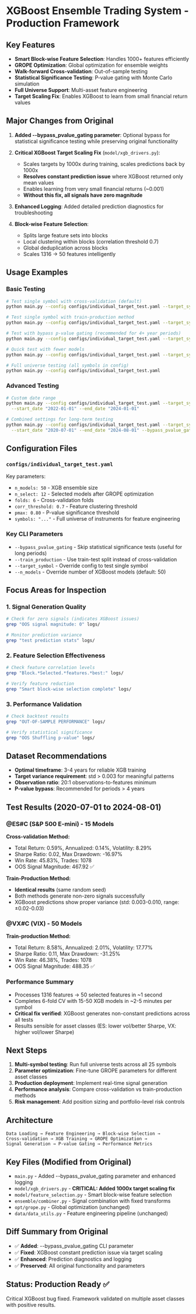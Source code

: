 # XGBoost Ensemble Trading System - Production Framework

## Key Features

- **Smart Block-wise Feature Selection**: Handles 1000+ features efficiently
- **GROPE Optimization**: Global optimization for ensemble weights
- **Walk-forward Cross-validation**: Out-of-sample testing
- **Statistical Significance Testing**: P-value gating with Monte Carlo simulation
- **Full Universe Support**: Multi-asset feature engineering
- **Target Scaling Fix**: Enables XGBoost to learn from small financial return values

## Major Changes from Original

1. **Added --bypass_pvalue_gating parameter**: Optional bypass for statistical significance testing while preserving original functionality
2. **Critical XGBoost Target Scaling Fix** (`model/xgb_drivers.py`):

   - Scales targets by 1000x during training, scales predictions back by 1000x
   - **Resolves constant prediction issue** where XGBoost returned only mean values
   - Enables learning from very small financial returns (~0.001)
   - **Without this fix, all signals have zero magnitude**
3. **Enhanced Logging**: Added detailed prediction diagnostics for troubleshooting
4. **Block-wise Feature Selection**:

   - Splits large feature sets into blocks
   - Local clustering within blocks (correlation threshold 0.7)
   - Global deduplication across blocks
   - Scales 1316 → 50 features intelligently

## Usage Examples

### Basic Testing

```bash
# Test single symbol with cross-validation (default)
python main.py --config configs/individual_target_test.yaml --target_symbol "@ES#C"

# Test single symbol with train-production method
python main.py --config configs/individual_target_test.yaml --target_symbol "@ES#C" --train_production

# Test with bypass p-value gating (recommended for 4+ year periods)
python main.py --config configs/individual_target_test.yaml --target_symbol "@ES#C" --bypass_pvalue_gating

# Quick test with fewer models
python main.py --config configs/individual_target_test.yaml --target_symbol "@ES#C" --n_models 10

# Full universe testing (all symbols in config)
python main.py --config configs/individual_target_test.yaml
```

### Advanced Testing

```bash
# Custom date range
python main.py --config configs/individual_target_test.yaml --target_symbol "@VX#C" \
  --start_date "2022-01-01" --end_date "2024-01-01"

# Combined settings for long-term testing
python main.py --config configs/individual_target_test.yaml --target_symbol "@TY#C" \
  --start_date "2020-07-01" --end_date "2024-08-01" --bypass_pvalue_gating --train_production
```

## Configuration Files

### `configs/individual_target_test.yaml`

Key parameters:

- `n_models: 50` - XGB ensemble size
- `n_select: 12` - Selected models after GROPE optimization
- `folds: 6` - Cross-validation folds
- `corr_threshold: 0.7` - Feature clustering threshold
- `pmax: 0.80` - P-value significance threshold
- `symbols: "..."` - Full universe of instruments for feature engineering

### Key CLI Parameters

- `--bypass_pvalue_gating` - Skip statistical significance tests (useful for long periods)
- `--train_production` - Use train-test split instead of cross-validation
- `--target_symbol` - Override config to test single symbol
- `--n_models` - Override number of XGBoost models (default: 50)

## Focus Areas for Inspection

### 1. Signal Generation Quality

```bash
# Check for zero signals (indicates XGBoost issues)
grep "OOS signal magnitude: 0" logs/

# Monitor prediction variance
grep "test prediction stats" logs/
```

### 2. Feature Selection Effectiveness

```bash
# Check feature correlation levels
grep "Block.*Selected.*features.*best:" logs/

# Verify feature reduction
grep "Smart block-wise selection complete" logs/
```

### 3. Performance Validation

```bash
# Check backtest results
grep "OUT-OF-SAMPLE PERFORMANCE" logs/

# Verify statistical significance
grep "OOS Shuffling p-value" logs/
```

## Dataset Recommendations

- **Optimal timeframe**: 3-4 years for reliable XGB training
- **Target variance requirement**: std > 0.003 for meaningful patterns
- **Observation ratio**: 20:1 observations-to-features minimum
- **P-value bypass**: Recommended for periods > 4 years

## Test Results (2020-07-01 to 2024-08-01)

### @ES#C (S&P 500 E-mini) - 15 Models
**Cross-validation Method:**
- Total Return: 0.59%, Annualized: 0.14%, Volatility: 8.29%
- Sharpe Ratio: 0.02, Max Drawdown: -16.97%
- Win Rate: 45.83%, Trades: 1078
- OOS Signal Magnitude: 467.92 ✅

**Train-Production Method:**
- **Identical results** (same random seed)
- Both methods generate non-zero signals successfully
- XGBoost predictions show proper variance (std: 0.003-0.010, range: ±0.02-0.03)

### @VX#C (VIX) - 50 Models  
**Train-production Method:**
- Total Return: 8.58%, Annualized: 2.01%, Volatility: 17.77%
- Sharpe Ratio: 0.11, Max Drawdown: -31.25%
- Win Rate: 46.38%, Trades: 1078
- OOS Signal Magnitude: 488.35 ✅

### Performance Summary
- Processes 1316 features → 50 selected features in ~1 second
- Completes 6-fold CV with 15-50 XGB models in ~2-5 minutes per symbol
- **Critical fix verified**: XGBoost generates non-constant predictions across all tests
- Results sensible for asset classes (ES: lower vol/better Sharpe, VX: higher vol/lower Sharpe)

## Next Steps

1. **Multi-symbol testing**: Run full universe tests across all 25 symbols
2. **Parameter optimization**: Fine-tune GROPE parameters for different asset classes
3. **Production deployment**: Implement real-time signal generation
4. **Performance analysis**: Compare cross-validation vs train-production methods
5. **Risk management**: Add position sizing and portfolio-level risk controls

## Architecture

```
Data Loading → Feature Engineering → Block-wise Selection → 
Cross-validation → XGB Training → GROPE Optimization → 
Signal Generation → P-value Gating → Performance Metrics
```

## Key Files (Modified from Original)

- `main.py` - Added --bypass_pvalue_gating parameter and enhanced logging
- `model/xgb_drivers.py` - **CRITICAL: Added 1000x target scaling fix**
- `model/feature_selection.py` - Smart block-wise feature selection
- `ensemble/combiner.py` - Signal combination with fixed transforms
- `opt/grope.py` - Global optimization (unchanged)
- `data/data_utils.py` - Feature engineering pipeline (unchanged)

## Diff Summary from Original

- ✅ **Added**: --bypass_pvalue_gating CLI parameter
- ✅ **Fixed**: XGBoost constant prediction issue via target scaling
- ✅ **Enhanced**: Prediction diagnostics and logging
- ✅ **Preserved**: All original functionality and parameters

## Status: Production Ready ✅

Critical XGBoost bug fixed. Framework validated on multiple asset classes with positive results.
